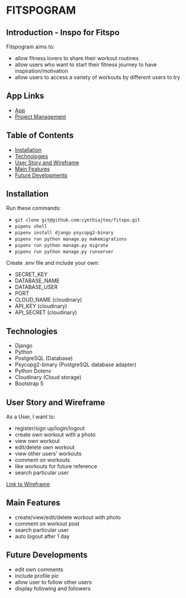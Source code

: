 # FITSPOGRAM

## Introduction - Inspo for Fitspo

Fitspogram aims to:

-   allow fitness lovers to share their workout routines
-   allow users who want to start their fitness journey to have inspiration/motivation
-   allow users to access a variety of workouts by different users to try

## App Links

-   [App]()
-   [Project Management](https://github.com/cynthiajteo/fitspo/projects/1)

## Table of Contents

-   [Installation](#Installation)
-   [Technologies](#Technologies)
-   [User Story and Wireframe](#User-Story-and-Wireframe)
-   [Main Features](#Main-Features)
-   [Future Developments](#Future-Developments)

## Installation

Run these commands:

-   `git clone git@github.com:cynthiajteo/fitspo.git`
-   `pipenv shell`
-   `pipenv install django psycopg2-binary`
-   `pipenv run python manage.py makemigrations`
-   `pipenv run python manage.py migrate`
-   `pipenv run python manage.py runserver`

Create .env file and include your own:

-   SECRET_KEY
-   DATABASE_NAME
-   DATABASE_USER
-   PORT
-   CLOUD_NAME (cloudinary)
-   API_KEY (cloudinary)
-   API_SECRET (cloudinary)

## Technologies

-   Django
-   Python
-   PostgreSQL (Database)
-   Psycopg2-binary (PostgreSQL database adapter)
-   Python Dotenv
-   Cloudinary (Cloud storage)
-   Bootstrap 5

## User Story and Wireframe

As a User, I want to:

-   register/sign up/login/logout
-   create own workout with a photo
-   view own workout
-   edit/delete own workout
-   view other users' workouts
-   comment on workouts
-   like workouts for future reference
-   search particular user

[Link to Wireframe](https://docs.google.com/presentation/d/184MyZmmj8U7LkJyCWNvx2io9vcyR166VJw5bc8eDKjA/edit#slide=id.gdec580192f_0_23)

## Main Features

-   create/view/edit/delete workout with photo
-   comment on workout post
-   search particular user
-   auto logout after 1 day

## Future Developments

-   edit own comments
-   include profile pic
-   allow user to follow other users
-   display following and followers
